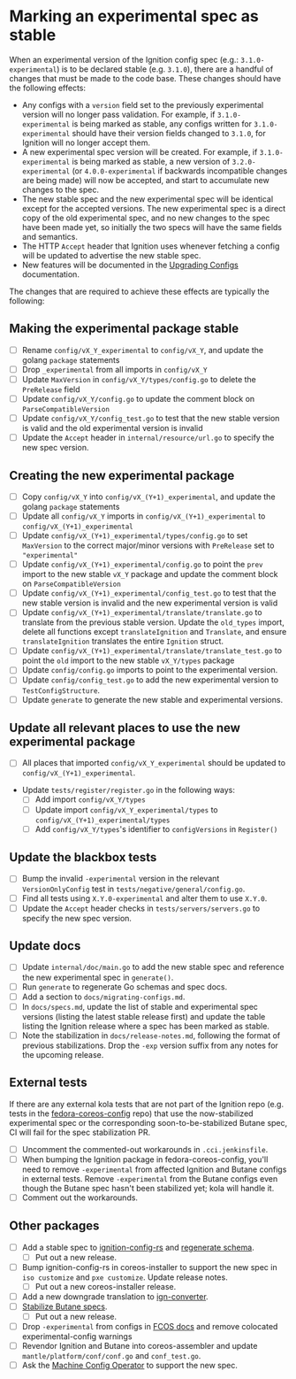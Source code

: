 # Marking an experimental spec as stable

When an experimental version of the Ignition config spec (e.g.: `3.1.0-experimental`) is to be declared stable (e.g. `3.1.0`), there are a handful of changes that must be made to the code base. These changes should have the following effects:

- Any configs with a `version` field set to the previously experimental version will no longer pass validation. For example, if `3.1.0-experimental` is being marked as stable, any configs written for `3.1.0-experimental` should have their version fields changed to `3.1.0`, for Ignition will no longer accept them.
- A new experimental spec version will be created. For example, if `3.1.0-experimental` is being marked as stable, a new version of `3.2.0-experimental` (or `4.0.0-experimental` if backwards incompatible changes are being made) will now be accepted, and start to accumulate new changes to the spec.
- The new stable spec and the new experimental spec will be identical except for the accepted versions. The new experimental spec is a direct copy of the old experimental spec, and no new changes to the spec have been made yet, so initially the two specs will have the same fields and semantics.
- The HTTP `Accept` header that Ignition uses whenever fetching a config will be updated to advertise the new stable spec.
- New features will be documented in the [Upgrading Configs](migrating-configs.md) documentation.

The changes that are required to achieve these effects are typically the following:

## Making the experimental package stable

- [ ] Rename `config/vX_Y_experimental` to `config/vX_Y`, and update the golang `package` statements
- [ ] Drop `_experimental` from all imports in `config/vX_Y`
- [ ] Update `MaxVersion` in `config/vX_Y/types/config.go` to delete the `PreRelease` field
- [ ] Update `config/vX_Y/config.go` to update the comment block on `ParseCompatibleVersion`
- [ ] Update `config/vX_Y/config_test.go` to test that the new stable version is valid and the old experimental version is invalid
- [ ] Update the `Accept` header in `internal/resource/url.go` to specify the new spec version.

## Creating the new experimental package

- [ ] Copy `config/vX_Y` into `config/vX_(Y+1)_experimental`, and update the golang `package` statements
- [ ] Update all `config/vX_Y` imports in `config/vX_(Y+1)_experimental` to `config/vX_(Y+1)_experimental`
- [ ] Update `config/vX_(Y+1)_experimental/types/config.go` to set `MaxVersion` to the correct major/minor versions with `PreRelease` set to `"experimental"`
- [ ] Update `config/vX_(Y+1)_experimental/config.go` to point the `prev` import to the new stable `vX_Y` package and update the comment block on `ParseCompatibleVersion`
- [ ] Update `config/vX_(Y+1)_experimental/config_test.go` to test that the new stable version is invalid and the new experimental version is valid
- [ ] Update `config/vX_(Y+1)_experimental/translate/translate.go` to translate from the previous stable version.  Update the `old_types` import, delete all functions except `translateIgnition` and `Translate`, and ensure `translateIgnition` translates the entire `Ignition` struct.
- [ ] Update `config/vX_(Y+1)_experimental/translate/translate_test.go` to point the `old` import to the new stable `vX_Y/types` package
- [ ] Update `config/config.go` imports to point to the experimental version.
- [ ] Update `config/config_test.go` to add the new experimental version to `TestConfigStructure`.
- [ ] Update `generate` to generate the new stable and experimental versions.

## Update all relevant places to use the new experimental package

- [ ] All places that imported `config/vX_Y_experimental` should be updated to `config/vX_(Y+1)_experimental`.
- Update `tests/register/register.go` in the following ways:
  - [ ] Add import `config/vX_Y/types`
  - [ ] Update import `config/vX_Y_experimental/types` to `config/vX_(Y+1)_experimental/types`
  - [ ] Add `config/vX_Y/types`'s identifier to `configVersions` in `Register()`

## Update the blackbox tests

- [ ] Bump the invalid `-experimental` version in the relevant `VersionOnlyConfig` test in `tests/negative/general/config.go`.
- [ ] Find all tests using `X.Y.0-experimental` and alter them to use `X.Y.0`.
- [ ] Update the `Accept` header checks in `tests/servers/servers.go` to specify the new spec version.

## Update docs

- [ ] Update `internal/doc/main.go` to add the new stable spec and reference the new experimental spec in `generate()`.
- [ ] Run `generate` to regenerate Go schemas and spec docs.
- [ ] Add a section to `docs/migrating-configs.md`.
- [ ] In `docs/specs.md`, update the list of stable and experimental spec versions (listing the latest stable release first) and update the table listing the Ignition release where a spec has been marked as stable.
- [ ] Note the stabilization in `docs/release-notes.md`, following the format of previous stabilizations. Drop the `-exp` version suffix from any notes for the upcoming release.

## External tests

If there are any external kola tests that are not part of the Ignition repo (e.g. tests in the [fedora-coreos-config](https://github.com/coreos/fedora-coreos-config/tree/testing-devel/tests/kola) repo) that use the now-stabilized experimental spec or the corresponding soon-to-be-stabilized Butane spec, CI will fail for the spec stabilization PR.

- [ ] Uncomment the commented-out workarounds in `.cci.jenkinsfile`.
- [ ] When bumping the Ignition package in fedora-coreos-config, you'll need to remove `-experimental` from affected Ignition and Butane configs in external tests. Remove `-experimental` from the Butane configs even though the Butane spec hasn't been stabilized yet; kola will handle it.
- [ ] Comment out the workarounds.

## Other packages

- [ ] Add a stable spec to [ignition-config-rs](https://github.com/coreos/ignition-config-rs) and [regenerate schema](https://github.com/coreos/ignition-config-rs/blob/main/docs/development.md#regenerating-schemars).
  - [ ] Put out a new release.
- [ ] Bump ignition-config-rs in coreos-installer to support the new spec in `iso customize` and `pxe customize`. Update release notes.
  - [ ] Put out a new coreos-installer release.
- [ ] Add a new downgrade translation to [ign-converter](https://github.com/coreos/ign-converter/).
- [ ] [Stabilize Butane specs](https://coreos.github.io/butane/development/#bumping-spec-versions).
  - [ ] Put out a new release.
- [ ] Drop `-experimental` from configs in [FCOS docs](https://github.com/coreos/fedora-coreos-docs/) and remove colocated experimental-config warnings
- [ ] Revendor Ignition and Butane into coreos-assembler and update `mantle/platform/conf/conf.go` and `conf_test.go`.
- [ ] Ask the [Machine Config Operator](https://github.com/openshift/machine-config-operator/) to support the new spec.
